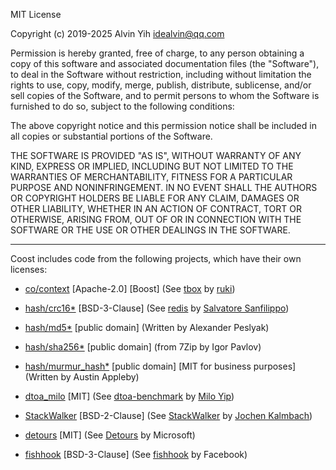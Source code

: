 MIT License

Copyright (c) 2019-2025 Alvin Yih <idealvin@qq.com>

Permission is hereby granted, free of charge, to any person obtaining a copy
of this software and associated documentation files (the "Software"), to deal
in the Software without restriction, including without limitation the rights
to use, copy, modify, merge, publish, distribute, sublicense, and/or sell
copies of the Software, and to permit persons to whom the Software is
furnished to do so, subject to the following conditions:

The above copyright notice and this permission notice shall be included in all
copies or substantial portions of the Software.

THE SOFTWARE IS PROVIDED "AS IS", WITHOUT WARRANTY OF ANY KIND, EXPRESS OR
IMPLIED, INCLUDING BUT NOT LIMITED TO THE WARRANTIES OF MERCHANTABILITY,
FITNESS FOR A PARTICULAR PURPOSE AND NONINFRINGEMENT. IN NO EVENT SHALL THE
AUTHORS OR COPYRIGHT HOLDERS BE LIABLE FOR ANY CLAIM, DAMAGES OR OTHER
LIABILITY, WHETHER IN AN ACTION OF CONTRACT, TORT OR OTHERWISE, ARISING FROM,
OUT OF OR IN CONNECTION WITH THE SOFTWARE OR THE USE OR OTHER DEALINGS IN THE
SOFTWARE.

-------------------------------------------------------------------------------
Coost includes code from the following projects, which have their own licenses:

- [co/context](https://github.com/idealvin/coost/tree/master/src/co/context) [Apache-2.0] [Boost] (See [tbox](https://github.com/tboox/tbox/blob/master/LICENSE.md) by [ruki](https://github.com/waruqi))

- [hash/crc16*](https://github.com/idealvin/coost/tree/master/src/hash) [BSD-3-Clause] (See [redis](https://github.com/antirez/redis/blob/unstable/COPYING) by [Salvatore Sanfilippo](https://github.com/antirez))

- [hash/md5*](https://github.com/idealvin/coost/tree/master/src/hash) [public domain] (Written by Alexander Peslyak)

- [hash/sha256*](https://github.com/idealvin/coost/tree/master/src/hash) [public domain] (from 7Zip by Igor Pavlov)

- [hash/murmur_hash*](https://github.com/idealvin/coost/tree/master/src/hash) [public domain] [MIT for business purposes] (Written by Austin Appleby)

- [dtoa_milo](https://github.com/idealvin/coost/blob/master/include/co/__/dtoa_milo.h) [MIT] (See [dtoa-benchmark](https://github.com/miloyip/dtoa-benchmark/blob/master/license.txt) by [Milo Yip](https://github.com/miloyip))

- [StackWalker](https://github.com/idealvin/coost/tree/master/src/log) [BSD-2-Clause] (See [StackWalker](https://github.com/JochenKalmbach/StackWalker/blob/master/LICENSE) by [Jochen Kalmbach](https://github.com/JochenKalmbach))

- [detours](https://github.com/idealvin/coost/tree/master/src/co/detours) [MIT] (See [Detours](https://github.com/microsoft/Detours/blob/master/LICENSE.md) by Microsoft)

- [fishhook](https://github.com/facebook/fishhook) [BSD-3-Clause] (See [fishhook](https://github.com/facebook/fishhook/blob/main/LICENSE) by Facebook)
